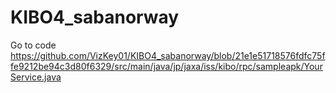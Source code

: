 # KIBO4_sabanorway

Go to code https://github.com/VizKey01/KIBO4_sabanorway/blob/21e1e51718576fdfc75ffe9212be94c3d80f6329/src/main/java/jp/jaxa/iss/kibo/rpc/sampleapk/YourService.java
